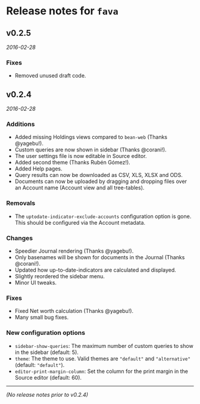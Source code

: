 # Release notes for `fava`

## v0.2.5
*2016-02-28*

### Fixes

- Removed unused draft code.

## v0.2.4
*2016-02-28*

### Additions

- Added missing Holdings views compared to `bean-web` (Thanks @yagebu!).
- Custom queries are now shown in sidebar (Thanks @corani!).
- The user settings file is now editable in Source editor.
- Added second theme (Thanks Rubén Gómez!).
- Added Help pages.
- Query results can now be downloaded as CSV, XLS, XLSX and ODS.
- Documents can now be uploaded by dragging and dropping files over an Account
  name (Account view and all tree-tables).

### Removals

- The `uptodate-indicator-exclude-accounts` configuration option is gone. This
  should be configured via the Account metadata.

### Changes

- Speedier Journal rendering (Thanks @yagebu!).
- Only basenames will be shown for documents in the Journal (Thanks @corani!).
- Updated how up-to-date-indicators are calculated and displayed.
- Slightly reordered the sidebar menu.
- Minor UI tweaks.

### Fixes

- Fixed Net worth calculation (Thanks @yagebu!).
- Many small bug fixes.

### New configuration options

- `sidebar-show-queries`: The maximum number of custom queries to show in the
  sidebar (default: 5).
- `theme`: The theme to use. Valid themes are `"default"` and `"alternative"`
  (default: `"default"`).
- `editor-print-margin-column`: Set the column for the print margin in the
  Source editor (default: 60).

---
*(No release notes prior to v0.2.4)*
